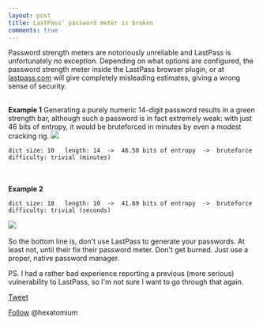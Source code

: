 ```yaml
---
layout: post
title: LastPass' password meter is broken 
comments: true
---
```

 
 
 Password strength meters are notoriously unreliable and LastPass is unfortunately no exception.
 Depending on what options are configured, the password strength meter inside the LastPass browser plugin, or at <a href=https://lastpass.com/generatepassword.php>lastpass.com</a> will give completely misleading estimates, giving a wrong sense of security. 
 <BR><BR>
 
  **Example 1**
 Generating a purely numeric 14-digit password results in a green strength bar, although such a password is in fact extremely weak: with just 46 bits of entropy, it would be bruteforced in minutes by even a modest cracking rig.
<img src=http://trustprobe.com/images/lpgen.png>

    dict size: 10   length: 14  ->  46.50 bits of entropy  ->  bruteforce difficulty: trivial (minutes)

   <BR><BR>
   **Example 2**
   
    dict size: 18   length: 10  ->  41.69 bits of entropy  ->  bruteforce difficulty: trivial (seconds)

<img src=http://trustprobe.com/images/lpgen.png>
  <BR><BR>
 So the bottom line is,  don't use LastPass to generate your passwords. At least not, until their fix their password meter.
 Don't get burned. Just use a proper, native password manager.
 
 PS. I had a rather bad experience reporting a previous (more serious) vulnerability to LastPass, so I'm not sure I want to go through that again.

<a href="http://twitter.com/share" class="twitter-share-button" 
data-url="http://hexatomium.github.io//2016/09/05/lastpass-password-meter-broken/" data-text="Don't use LastPass to generate your passwords"  data-count="horizontal">Tweet</a>
<script type="text/javascript" src="http://platform.twitter.com/widgets.js"></script>

<A href=https://twitter.com/hexatomium>Follow</A> @hexatomium
